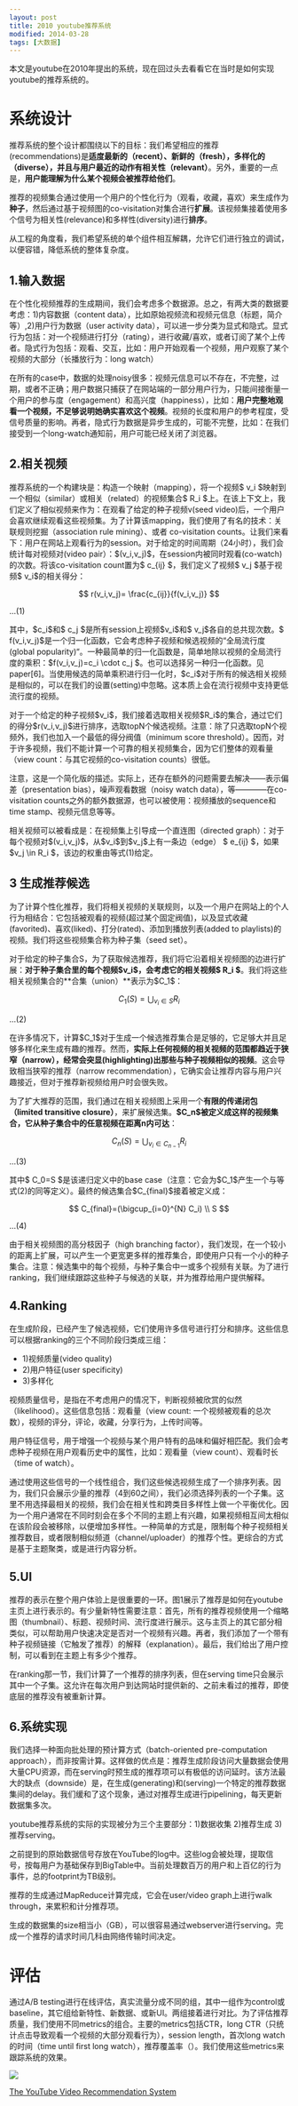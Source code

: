 ```yaml
---
layout: post
title: 2010 youtube推荐系统 
modified: 2014-03-28
tags: [大数据]
---
```


本文是youtube在2010年提出的系统，现在回过头去看看它在当时是如何实现youtube的推荐系统的。

# 系统设计

推荐系统的整个设计都围绕以下的目标：我们希望相应的推荐(recommendations)是**适度最新的（recent）、新鲜的（fresh），多样化的（diverse），并且与用户最近的动作有相关性（relevant）**。另外，重要的一点是，**用户能理解为什么某个视频会被推荐给他们**。

推荐的视频集合通过使用一个用户的个性化行为（观看，收藏，喜欢）来生成作为**种子**，然后通过基于视频图的co-visitation对集合进行**扩展**。该视频集接着使用多个信号为相关性(relevance)和多样性(diversity)进行**排序**。

从工程的角度看，我们希望系统的单个组件相互解耦，允许它们进行独立的调试，以便容错，降低系统的整体复杂度。

## 1.输入数据

在个性化视频推荐的生成期间，我们会考虑多个数据源。总之，有两大类的数据要考虑：1)内容数据（content data），比如原始视频流和视频元信息（标题，简介等）,2)用户行为数据（user activity data），可以进一步分类为显式和隐式。显式行为包括：对一个视频进行打分（rating），进行收藏/喜欢，或者订阅了某个上传者。隐式行为包括：观看、交互，比如：用户开始观看一个视频，用户观察了某个视频的大部分（长播放行为：long watch）

在所有的case中，数据的处理noisy很多：视频元信息可以不存在，不完整，过期，或者不正确；用户数据只捕获了在网站端的一部分用户行为，只能间接衡量一个用户的参与度（engagement）和高兴度（happiness），比如：**用户完整地观看一个视频，不足够说明她确实喜欢这个视频**。视频的长度和用户的参考程度，受信号质量的影响。再者，隐式行为数据是异步生成的，可能不完整，比如：在我们接受到一个long-watch通知前，用户可能已经关闭了浏览器。

## 2.相关视频

推荐系统的一个构建块是：构造一个映射（mapping），将一个视频\$ v_i \$映射到一个相似（similar）或相关（related）的视频集合\$ R_i \$上。在该上下文上，我们定义了相似视频来作为：在观看了给定的种子视频v(seed video)后，一个用户会喜欢继续观看这些视频集。为了计算该mapping，我们使用了有名的技术：关联规则挖掘（association rule mining）、或者 co-visitation counts。让我们来看下：用户在网站上观看行为的session。对于给定的时间周期（24小时），我们会统计每对视频对(video pair）：\$(v_i,v_j)\$，在session内被同时观看(co-watch)的次数。将该co-visitation count置为\$ c_{ij} \$，我们定义了视频\$ v_j \$基于视频\$ v_i\$的相关得分：

$$
r(v_i,v_j)= \frac{c_{ij}}{f(v_i,v_j)}
$$

...(1)

其中，\$c_i\$和\$ c_j \$是所有session上视频\$v_i\$和\$ v_j\$各自的总共现次数。\$ f(v_i,v_j)\$是一个归一化函数，它会考虑种子视频和候选视频的“全局流行度(global popularity)“。一种最简单的归一化函数是，简单地除以视频的全局流行度的乘积：\$f(v_i,v_j)=c_i \cdot c_j \$。也可以选择另一种归一化函数。见paper[6]。当使用候选的简单乘积进行归一化时，\$c_i\$对于所有的候选相关视频是相似的，可以在我们的设置(setting)中忽略。这本质上会在流行视频中支持更低流行度的视频。

对于一个给定的种子视频\$v_i\$，我们接着选取相关视频\$R_i\$的集合，通过它们的得分\$r(v_i,v_j)\$进行排序，选取topN个候选视频。注意：除了只选取topN个视频外，我们也加入一个最低的得分阀值（minimum score threshold）。因而，对于许多视频，我们不能计算一个可靠的相关视频集合，因为它们整体的观看量（view count：与其它视频的co-visitation counts）很低。

注意，这是一个简化版的描述。实际上，还存在额外的问题需要去解决——表示偏差（presentation bias），噪声观看数据（noisy watch data），等————在co-visitation counts之外的额外数据源，也可以被使用：视频播放的sequence和time stamp、视频元信息等等。

相关视频可以被看成是：在视频集上引导成一个直连图（directed graph）：对于每个视频对\$(v_i,v_j)\$，从\$v_i\$到\$v_j\$上有一条边（edge） \$ e_{ij} \$，如果\$v_j \in R_i \$，该边的权重由等式(1)给定。

## 3 生成推荐候选

为了计算个性化推荐，我们将相关视频的关联规则，以及一个用户在网站上的个人行为相结合：它包括被观看的视频(超过某个固定阀值)，以及显式收藏(favorited)、喜欢(liked)、打分(rated)、添加到播放列表(added to playlists)的视频。我们将这些视频集合称为种子集（seed set）。

对于给定的种子集合S，为了获取候选推荐，我们将它沿着相关视频图的边进行扩展：**对于种子集合里的每个视频\$v_i\$，会考虑它的相关视频\$ R_i \$**。我们将这些相关视频集合的**合集（union）**表示为\$C_1\$：

$$
C_1(S) = \bigcup_{v_i \in S} R_i
$$

...(2)

在许多情况下，计算\$C_1\$对于生成一个候选推荐集合是足够的，它足够大并且足够多样化来生成有趣的推荐。然而，**实际上任何视频的相关视频的范围都趋近于狭窄（narrow），经常会突显(highlighting)出那些与种子视频相似的视频**。这会导致相当狭窄的推荐（narrow recommendation），它确实会让推荐内容与用户兴趣接近，但对于推荐新视频给用户时会很失败。

为了扩大推荐的范围，我们通过在相关视频图上采用一个**有限的传递闭包（limited transitive closure）**，来扩展候选集。**\$C_n\$被定义成这样的视频集合，它从种子集合中的任意视频在距离n内可达**：

$$
C_n(S) = \bigcup_{v_i \in C_{n-1}} R_i
$$

...(3)

其中\$ C_0=S \$是该递归定义中的base case（注意：它会为\$C_1\$产生一个与等式(2)的同等定义）。最终的候选集合\$C_{final}\$接着被定义成：

$$
C_{final}=(\bigcup_{i=0}^{N} C_i) \\ S
$$

...(4)

由于相关视频图的高分枝因子（high branching factor），我们发现，在一个较小的距离上扩展，可以产生一个更宽更多样的推荐集合，即使用户只有一个小的种子集合。注意：候选集中的每个视频，与种子集合中一或多个视频有关联。为了进行ranking，我们继续跟踪这些种子与候选的关联，并为推荐给用户提供解释。

## 4.Ranking

在生成阶段，已经产生了候选视频，它们使用许多信号进行打分和排序。这些信息可以根据ranking的三个不同阶段归类成三组：

- 1)视频质量(video quality) 
- 2)用户特征(user specificity)  
- 3)多样化

视频质量信号，是指在不考虑用户的情况下，判断视频被欣赏的似然（likelihood）。这些信息包括：观看量（view count: 一个视频被观看的总次数），视频的评分，评论，收藏，分享行为，上传时间等。

用户特征信号，用于增强一个视频与某个用户特有的品味和偏好相匹配。我们会考虑种子视频在用户观看历史中的属性，比如：观看量（view count）、观看时长（time of watch）。

通过使用这些信号的一个线性组合，我们这些候选视频生成了一个排序列表。因为，我们只会展示少量的推荐（4到60之间），我们必须选择列表的一个子集。这里不用选择最相关的视频，我们会在相关性和跨类目多样性上做一个平衡优化。因为一个用户通常在不同时刻会在多个不同的主题上有兴趣，如果视频相互间太相似在该阶段会被移除，以便增加多样性。一种简单的方式是，限制每个种子视频相关推荐数目，或者限制相似频道（channel/uploader）的推荐个性。更综合的方式是基于主题聚类，或是进行内容分析。

## 5.UI

推荐的表示在整个用户体验上是很重要的一环。图1展示了推荐是如何在youtube主页上进行表示的。有少量新特性需要注意：首先，所有的推荐视频使用一个缩略图（thumbnail）、标题、视频时间、流行度进行展示。这与主页上的其它部分相类似，可以帮助用户快速决定是否对一个视频有兴趣。再者，我们添加了一个带有种子视频链接（它触发了推荐）的解释（explanation）。最后，我们给出了用户控制，可以看到在主题上有多少个推荐。

在ranking那一节，我们计算了一个推荐的排序列表，但在serving time只会展示其中一个子集。这允许在每次用户到达网站时提供新的、之前未看过的推荐，即使底层的推荐没有被重新计算。

## 6.系统实现

我们选择一种面向批处理的预计算方式（batch-oriented pre-computation approach），而非按需计算。这样做的优点是：推荐生成阶段访问大量数据会使用大量CPU资源，而在serving时预生成的推荐项可以有极低的访问延时。该方法最大的缺点（downside）是，在生成(generating)和(serving)一个特定的推荐数据集间的delay。我们缓和了这个现象，通过对推荐生成进行pipelining，每天更新数据集多次。

youtube推荐系统的实际的实现被分为三个主要部分：1)数据收集 2)推荐生成 3)推荐serving。

之前提到的原始数据信号存放在YouTube的log中。这些log会被处理，提取信号，按每用户为基础保存到BigTable中。当前处理数百万的用户和上百亿的行为事件，总的footprint为TB级别。

推荐的生成通过MapReduce计算完成，它会在user/video graph上进行walk through，来累积和计分推荐项。

生成的数据集的size相当小（GB），可以很容易通过webserver进行serving。完成一个推荐的请求时间几科由网络传输时间决定。

# 评估

通过A/B testing进行在线评估，真实流量分成不同的组，其中一组作为control或baseline，其它组给新特性、新数据、或新UI。两组接着进行对比。为了评估推荐质量，我们使用不同metrics的组合。主要的metrics包括CTR，long CTR（只统计点击导致观看一个视频的大部分观看行为），session length，首次long watch的时间（time until first long watch），推荐覆盖率（）。我们使用这些metrics来跟踪系统的效果。

<img src="http://pic.yupoo.com/wangdren23/GAHYXhpA/medish.jpg">


[The YouTube Video Recommendation System](https://pdfs.semanticscholar.org/e7d5/3f538f5239739d1f943c81d17e4a167c65c6.pdf)